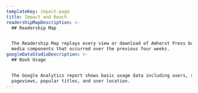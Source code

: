 ```yaml
---
templateKey: impact-page
title: Impact and Reach
readershipMapDescription: >-
  ## Readership Map


  The Readership Map replays every view or download of Amherst Press books or
  media components that occurred over the previous four weeks.
googleDataStudioDescription: >-
  ## Book Usage


  The Google Analytics report shows basic usage data including users, sessions,
  pageviews, popular titles, and user location.
---
```


